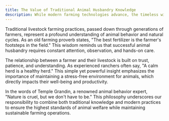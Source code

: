 ```yaml
---
title: The Value of Traditional Animal Husbandry Knowledge
description: While modern farming technologies advance, the timeless wisdom of traditional livestock practices continues to offer valuable insights into sustainable animal care, welfare, and farm management.
---
```


Traditional livestock farming practices, passed down through generations of farmers, represent a profound understanding of animal behavior and natural cycles. As an old farming proverb states, "The best fertilizer is the farmer's footsteps in the field." This wisdom reminds us that successful animal husbandry requires constant attention, observation, and hands-on care.

The relationship between a farmer and their livestock is built on trust, patience, and understanding. As experienced ranchers often say, "A calm herd is a healthy herd." This simple yet powerful insight emphasizes the importance of maintaining a stress-free environment for animals, which directly impacts their well-being and productivity.

In the words of Temple Grandin, a renowned animal behavior expert, "Nature is cruel, but we don't have to be." This philosophy underscores our responsibility to combine both traditional knowledge and modern practices to ensure the highest standards of animal welfare while maintaining sustainable farming operations.
